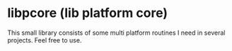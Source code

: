 libpcore (lib platform core)
============================

This small library consists of some multi platform routines I need in several projects. Feel free to use.